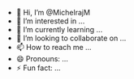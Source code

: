 - 👋 Hi, I’m @MichelrajM
- 👀 I’m interested in ...
- 🌱 I’m currently learning ...
- 💞️ I’m looking to collaborate on ...
- 📫 How to reach me ...
- 😄 Pronouns: ...
- ⚡ Fun fact: ...

<!---
MichelrajM/MichelrajM is a ✨ special ✨ repository because its `README.md` (this file) appears on your GitHub profile.
You can click the Preview link to take a look at your changes.
--->
